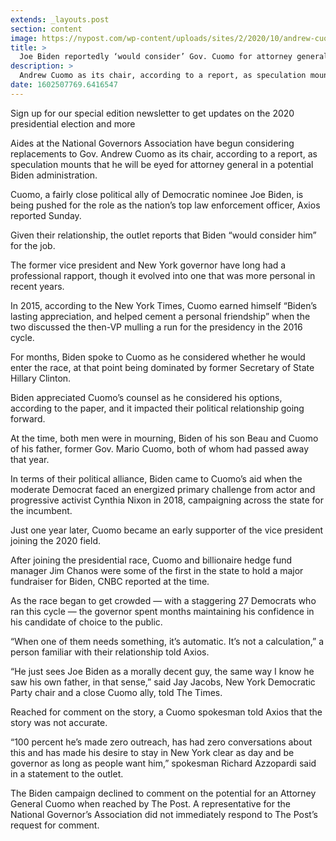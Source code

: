 ```yaml
--- 
extends: _layouts.post 
section: content 
image: https://nypost.com/wp-content/uploads/sites/2/2020/10/andrew-cuomo-joe-biden-03.jpg?quality=90&strip=all&w=1200 
title: > 
  Joe Biden reportedly ‘would consider’ Gov. Cuomo for attorney general 
description: > 
  Andrew Cuomo as its chair, according to a report, as speculation mounts that he will be eyed for attorney general in a potential Biden administration.The former vice president and New York governor have long had a professional rapport, though it evolved into one that was more personal in recent years.Biden appreciated Cuomo’s counsel as he considered his options, according to the paper, and it impacted their political relationship going forward.At the time, both men were in mourning, Biden of his son Beau and Cuomo of his father, former Gov.The Biden campaign declined to comment on the potential for an Attorney General Cuomo when reached by The Post. 
date: 1602507769.6416547 
--- 
```

Sign up for our special edition newsletter to get updates on the 2020 presidential election and more

Aides at the National Governors Association have begun considering replacements to Gov. Andrew Cuomo as its chair, according to a report, as speculation mounts that he will be eyed for attorney general in a potential Biden administration.

Cuomo, a fairly close political ally of Democratic nominee Joe Biden, is being pushed for the role as the nation’s top law enforcement officer, Axios reported Sunday.

Given their relationship, the outlet reports that Biden “would consider him” for the job.

The former vice president and New York governor have long had a professional rapport, though it evolved into one that was more personal in recent years.

In 2015, according to the New York Times, Cuomo earned himself “Biden’s lasting appreciation, and helped cement a personal friendship” when the two discussed the then-VP mulling a run for the presidency in the 2016 cycle.

For months, Biden spoke to Cuomo as he considered whether he would enter the race, at that point being dominated by former Secretary of State Hillary Clinton.

Biden appreciated Cuomo’s counsel as he considered his options, according to the paper, and it impacted their political relationship going forward.

At the time, both men were in mourning, Biden of his son Beau and Cuomo of his father, former Gov. Mario Cuomo, both of whom had passed away that year.

In terms of their political alliance, Biden came to Cuomo’s aid when the moderate Democrat faced an energized primary challenge from actor and progressive activist Cynthia Nixon in 2018, campaigning across the state for the incumbent.

Just one year later, Cuomo became an early supporter of the vice president joining the 2020 field.

After joining the presidential race, Cuomo and billionaire hedge fund manager Jim Chanos were some of the first in the state to hold a major fundraiser for Biden, CNBC reported at the time.

As the race began to get crowded — with a staggering 27 Democrats who ran this cycle — the governor spent months maintaining his confidence in his candidate of choice to the public.

“When one of them needs something, it’s automatic. It’s not a calculation,” a person familiar with their relationship told Axios.

“He just sees Joe Biden as a morally decent guy, the same way I know he saw his own father, in that sense,” said Jay Jacobs, New York Democratic Party chair and a close Cuomo ally, told The Times.

Reached for comment on the story, a Cuomo spokesman told Axios that the story was not accurate.

“100 percent he’s made zero outreach, has had zero conversations about this and has made his desire to stay in New York clear as day and be governor as long as people want him,” spokesman Richard Azzopardi said in a statement to the outlet.

The Biden campaign declined to comment on the potential for an Attorney General Cuomo when reached by The Post. A representative for the National Governor’s Association did not immediately respond to The Post’s request for comment.